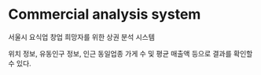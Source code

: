 # Commercial analysis system
서울시 요식업 창업 희망자를 위한 상권 분석 시스템

위치 정보, 유동인구 정보, 인근 동일업종 가게 수 및 평균 매출액 등으로 결과를 확인할 수 있다.
